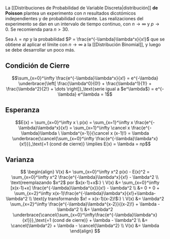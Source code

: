 La [[Distribuciones de Probabilidad de Variable Discreta|distribución]] **de Poisson** plantea un experimento con $n$ resultados dicotómicos independientes y de probabilidad constante. Las realizaciones del experimento se dan en un intervalo de tiempo continuo, con $n \rightarrow \infty$ y $p \rightarrow 0$. Se recomienda para $n \gt 30$.

Sea $\lambda = np$ y la probabilidad $P = \frac{e^{-\lambda}\lambda^x}{x!}$ que se obtiene al aplicar el límite con $n\rightarrow \infty$ a la [[Distribución Binomial]], y luego se debe desarrollar un poco más.

## Condición de Cierre

$$\sum_{x=0}^\infty \frac{e^{-\lambda}\lambda^x}{x!} = e^{-\lambda} \underbrace{\left[ \frac{\lambda^0}{0!} + \frac{\lambda^1}{1!} + \frac{\lambda^2}{2!} + \dots \right]}_\text{serie igual a $e^\lambda$} = e^{-\lambda} e^\lambda = 1$$

## Esperanza

$$E(x) = \sum_{x=0}^\infty x \ p(x) = \sum_{x=1}^\infty x \frac{e^{-\lambda}\lambda^x}{x!} = \sum_{x=1}^\infty \cancel x \frac{e^{-\lambda}\lambda \ \lambda^{x-1}}{\cancel x (x-1)!} = \lambda \underbrace{\cancel{\sum_{x=0}^\infty \frac{e^{-\lambda}\lambda^x}{x!}}}_\text{=1 (cond de cierre)} \implies E(x) = \lambda = np$$

## Varianza

$$
\begin{align}
V(x) &= \sum_{x=0}^\infty x^2 p(x) - E(x)^2 = \sum_{x=0}^\infty x^2 \frac{e^{-\lambda}\lambda^x}{x!} - \lambda^2 \\
\text{reemplazando $x^2$ por $x(x-1)+x$:} \ V(x) &= \sum_{x=0}^\infty [x(x-1)+x] \frac{e^{-\lambda}\lambda^{x}}{x!} - \lambda^2 \\
&= 0 + 0 + \sum_{x=2}^\infty x(x-1)\frac{e^{-\lambda}\lambda^x}{x!}+\lambda-\lambda^2 \\
\text{y transformando $x! = x(x-1)(x-2)!$:} \ V(x) &= \lambda^2 \sum_{x=2}^\infty \frac{e^{-\lambda}\lambda^{x-2}}{(x-2)!} + \lambda - \lambda^2 \\
&= \lambda^2 \underbrace{\cancel{\sum_{x=0}^\infty\frac{e^{-\lambda}\lambda^x}{x!}}}_\text{=1 (cond de cierre)} + \lambda - \lambda^2 \\
&= \cancel{\lambda^2} + \lambda - \cancel{\lambda^2} \\
V(x) &= \lambda
\end{align}
$$
